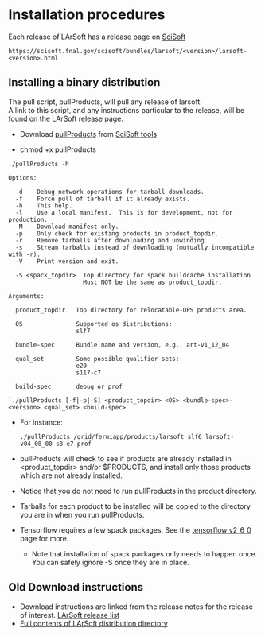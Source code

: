 # Installation procedures

Each release of LArSoft has a release page on [SciSoft](https://scisoft.fnal.gov/scisoft/bundles/larsoft/)

```
https://scisoft.fnal.gov/scisoft/bundles/larsoft/<version>/larsoft-<version>.html
```

## Installing a binary distribution

The pull script, pullProducts, will pull any release of larsoft.  
A link to this script, and any instructions particular to the release, will be found on the LArSoft release page.

- Download [pullProducts](https://scisoft.fnal.gov/scisoft/bundles/tools/pullProducts) from [SciSoft tools](https://scisoft.fnal.gov/scisoft/bundles/tools/)

- chmod +x pullProducts

```
./pullProducts -h
    
Options:

  -d    Debug network operations for tarball downloads.
  -f    Force pull of tarball if it already exists.
  -h    This help.
  -l    Use a local manifest.  This is for development, not for production.
  -M    Download manifest only.
  -p    Only check for existing products in product_topdir.
  -r    Remove tarballs after downloading and unwinding.
  -s    Stream tarballs instead of downloading (mutually incompatible with -r).
  -V    Print version and exit.

  -S <spack_topdir>  Top directory for spack buildcache installation
                     Must NOT be the same as product_topdir.

Arguments:

  product_topdir   Top directory for relocatable-UPS products area.
  
  OS               Supported os distributions: 
                   slf7
 
  bundle-spec      Bundle name and version, e.g., art-v1_12_04
 
  qual_set         Some possible qualifier sets: 
		           e20
                   s117-c7
		   
  build-spec       debug or prof
```
    
    `./pullProducts [-f|-p|-S] <product_topdir> <OS> <bundle-spec>-<version> <qual_set> <build-spec>`


- For instance:

    `./pullProducts /grid/fermiapp/products/larsoft slf6 larsoft-v04_08_00 s8-e7 prof`

-   pullProducts will check to see if products are already installed in <product_topdir> and/or $PRODUCTS, and install only those products which are not already installed.
-   Notice that you do not need to run pullProducts in the product directory.
-   Tarballs for each product to be installed will be copied to the directory you are in when you run pullProducts.
-   Tensorflow requires a few spack packages.  See the [tensorflow v2_6_0](https://github.com/LArSoft/larrecodnn/wiki/tensorflow_v2_6_0) page for more.
    - Note that installation of spack packages only needs to happen once.  You can safely ignore -S once they are in place.

## Old Download instructions

-   Download instructions are linked from the release notes for the release of interest. [LArSoft release list](releases/LArSoft_release_list)
-   [Full contents of LArSoft distribution directory](https://scisoft.fnal.gov/scisoft/bundles/larsoft)
